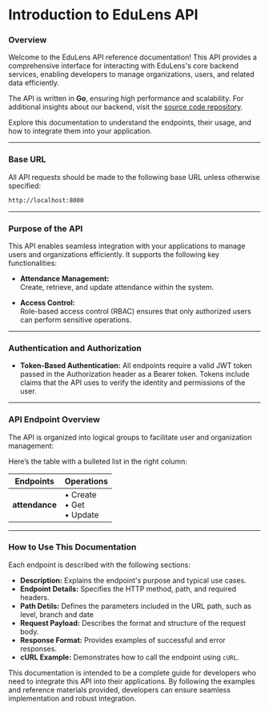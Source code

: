 # **Introduction to EduLens API**

### Overview

Welcome to the EduLens API reference documentation! This API provides a comprehensive interface for interacting with EduLens's core backend services, enabling developers to manage organizations, users, and related data efficiently.

The API is written in **Go**, ensuring high performance and scalability. For additional insights about our backend, visit the [source code repository](https://github.com/dogukanoklu/edulens-backend/tree/main/apps/api).

Explore this documentation to understand the endpoints, their usage, and how to integrate them into your application.

---

### Base URL

All API requests should be made to the following base URL unless otherwise specified:

```bash
http://localhost:8000
```

---

### **Purpose of the API**

This API enables seamless integration with your applications to manage users and organizations efficiently. It supports the following key functionalities:

- **Attendance Management:**  
  Create, retrieve, and update attendance within the system.

- **Access Control:**  
  Role-based access control (RBAC) ensures that only authorized users can perform sensitive operations.

---

### **Authentication and Authorization**

- **Token-Based Authentication:**
  All endpoints require a valid JWT token passed in the Authorization header as a Bearer token. Tokens include claims that the API uses to verify the identity and permissions of the user.


---

### **API Endpoint Overview**

The API is organized into logical groups to facilitate user and organization management:

Here’s the table with a bulleted list in the right column:

| **Endpoints**         | **Operations**                                                                                                              |
| --------------------- | --------------------------------------------------------------------------------------------------------------------------- |
| **attendance**        | • Create<br>• Get<br>• Update                                                                                               |

---

### **How to Use This Documentation**

Each endpoint is described with the following sections:

- **Description:** Explains the endpoint's purpose and typical use cases.
- **Endpoint Details:** Specifies the HTTP method, path, and required headers.
- **Path Detils:** Defines the parameters included in the URL path, such as level, branch and date
- **Request Payload:** Describes the format and structure of the request body.
- **Response Format:** Provides examples of successful and error responses.
- **cURL Example:** Demonstrates how to call the endpoint using `cURL`.

This documentation is intended to be a complete guide for developers who need to integrate this API into their applications. By following the examples and reference materials provided, developers can ensure seamless implementation and robust integration.